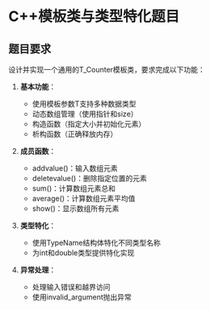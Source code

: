 # C++模板类与类型特化题目

## 题目要求

设计并实现一个通用的T_Counter模板类，要求完成以下功能：

1. **基本功能**：
   - 使用模板参数T支持多种数据类型
   - 动态数组管理（使用指针和size）
   - 构造函数（指定大小并初始化元素）
   - 析构函数（正确释放内存）

2. **成员函数**：
   - addvalue()：输入数组元素
   - deletevalue()：删除指定位置的元素
   - sum()：计算数组元素总和
   - average()：计算数组元素平均值
   - show()：显示数组所有元素

3. **类型特化**：
   - 使用TypeName结构体特化不同类型名称
   - 为int和double类型提供特化实现

4. **异常处理**：
   - 处理输入错误和越界访问
   - 使用invalid_argument抛出异常

